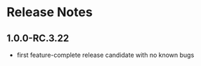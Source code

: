 Release Notes
=============

1.0.0-RC.3.22
-------------

- first feature-complete release candidate with no known bugs